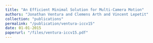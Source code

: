 ```yaml
---
title: "An Efficient Minimal Solution for Multi-Camera Motion"
authors: "Jonathan Ventura and Clemens Arth and Vincent Lepetit"
collection: "publications"
permalink: "/publication/ventura-iccv15"
date: 01-01-2015
paperurl: "/files/ventura-iccv15.pdf"
---
```


